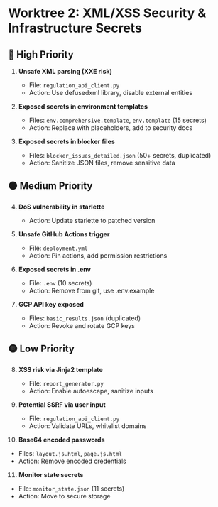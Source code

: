 # Worktree 2: XML/XSS Security & Infrastructure Secrets

## 🔴 High Priority
1. **Unsafe XML parsing (XXE risk)**
   - File: `regulation_api_client.py`
   - Action: Use defusedxml library, disable external entities

2. **Exposed secrets in environment templates**
   - Files: `env.comprehensive.template`, `env.template` (15 secrets)
   - Action: Replace with placeholders, add to security docs

3. **Exposed secrets in blocker files**
   - Files: `blocker_issues_detailed.json` (50+ secrets, duplicated)
   - Action: Sanitize JSON files, remove sensitive data

## 🟠 Medium Priority
4. **DoS vulnerability in starlette**
   - Action: Update starlette to patched version

5. **Unsafe GitHub Actions trigger**
   - File: `deployment.yml`
   - Action: Pin actions, add permission restrictions

6. **Exposed secrets in .env**
   - File: `.env` (10 secrets)
   - Action: Remove from git, use .env.example

7. **GCP API key exposed**
   - Files: `basic_results.json` (duplicated)
   - Action: Revoke and rotate GCP keys

## 🟡 Low Priority
8. **XSS risk via Jinja2 template**
   - File: `report_generator.py`
   - Action: Enable autoescape, sanitize inputs

9. **Potential SSRF via user input**
   - File: `regulation_api_client.py`
   - Action: Validate URLs, whitelist domains

10. **Base64 encoded passwords**
   - Files: `layout.js.html`, `page.js.html`
   - Action: Remove encoded credentials

11. **Monitor state secrets**
   - File: `monitor_state.json` (11 secrets)
   - Action: Move to secure storage